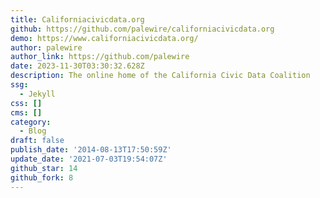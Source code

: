 ```yaml
---
title: Californiacivicdata.org
github: https://github.com/palewire/californiacivicdata.org
demo: https://www.californiacivicdata.org/
author: palewire
author_link: https://github.com/palewire
date: 2023-11-30T03:30:32.628Z
description: The online home of the California Civic Data Coalition
ssg:
  - Jekyll
css: []
cms: []
category:
  - Blog
draft: false
publish_date: '2014-08-13T17:50:59Z'
update_date: '2021-07-03T19:54:07Z'
github_star: 14
github_fork: 8
---
```

